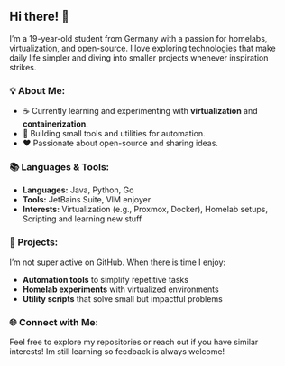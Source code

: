 ## Hi there! 👋

I’m a 19-year-old student from Germany with a passion for homelabs, virtualization, and open-source. I love exploring technologies that make daily life simpler and diving into smaller projects whenever inspiration strikes.

### 💡 About Me:
- ☕ Currently learning and experimenting with **virtualization** and **containerization**.
- 🚀 Building small tools and utilities for automation.
- ❤ Passionate about open-source and sharing ideas.

### 📚 Languages & Tools:
- **Languages:** Java, Python, Go
- **Tools:** JetBains Suite, VIM enjoyer
- **Interests:** Virtualization (e.g., Proxmox, Docker), Homelab setups, Scripting and learning new stuff

### 🔧 Projects:
I’m not super active on GitHub. When there is time I enjoy:
- **Automation tools** to simplify repetitive tasks
- **Homelab experiments** with virtualized environments
- **Utility scripts** that solve small but impactful problems

### 🌐 Connect with Me:
Feel free to explore my repositories or reach out if you have similar interests! Im still learning so feedback is always welcome!



<!--
**MrSNA/MrSNA** is a ✨ _special_ ✨ repository because its `README.md` (this file) appears on your GitHub profile.

Here are some ideas to get you started:

- 🔭 I’m currently working on ...
- 🌱 I’m currently learning ...
- 👯 I’m looking to collaborate on ...
- 🤔 I’m looking for help with ...
- 💬 Ask me about ...
- 📫 How to reach me: ...
- 😄 Pronouns: ...
- ⚡ Fun fact: ...
-->
